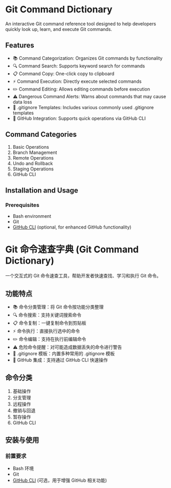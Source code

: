 # Git Command Dictionary

An interactive Git command reference tool designed to help developers quickly look up, learn, and execute Git commands.

## Features

- 📚 Command Categorization: Organizes Git commands by functionality
- 🔍 Command Search: Supports keyword search for commands
- 📋 Command Copy: One-click copy to clipboard
- ⚡ Command Execution: Directly execute selected commands
- ✏️ Command Editing: Allows editing commands before execution
- ⚠️ Dangerous Command Alerts: Warns about commands that may cause data loss
- 🎯 .gitignore Templates: Includes various commonly used .gitignore templates
- 🔗 GitHub Integration: Supports quick operations via GitHub CLI

## Command Categories

1. Basic Operations
2. Branch Management
3. Remote Operations
4. Undo and Rollback
5. Staging Operations
6. GitHub CLI

## Installation and Usage

### Prerequisites

- Bash environment
- Git
- [GitHub CLI](https://cli.github.com/) (optional, for enhanced GitHub functionality)




# Git 命令速查字典 (Git Command Dictionary)

一个交互式的 Git 命令速查工具，帮助开发者快速查找、学习和执行 Git 命令。

## 功能特点

- 📚 命令分类管理：将 Git 命令按功能分类整理
- 🔍 命令搜索：支持关键词搜索命令
- 📋 命令复制：一键复制命令到剪贴板
- ⚡ 命令执行：直接执行选中的命令
- ✏️ 命令编辑：支持在执行前编辑命令
- ⚠️ 危险命令提醒：对可能造成数据丢失的命令进行警告
- 🎯 .gitignore 模板：内置多种常用的 .gitignore 模板
- 🔗 GitHub 集成：支持通过 GitHub CLI 快速操作

## 命令分类

1. 基础操作
2. 分支管理
3. 远程操作
4. 撤销与回退
5. 暂存操作
6. GitHub CLI

## 安装与使用

### 前置要求

- Bash 环境
- Git
- [GitHub CLI](https://cli.github.com/) (可选，用于增强 GitHub 相关功能)

